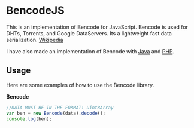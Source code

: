 BencodeJS
========

This is an implementation of Bencode for JavaScript. Bencode is used for DHTs, Torrents, and Google DataServers. Its a lightweight fast data serialization.
[Wikipedia](https://en.wikipedia.org/wiki/Bencode)

I have also made an implementation of Bencode with [Java](https://github.com/DrBrad/Bencode) and [PHP](https://github.com/DrBrad/BencodePHP).

Usage
-----
Here are some examples of how to use the Bencode library.

**Bencode**
```JavaScript
//DATA MUST BE IN THE FORMAT: Uint8Array
var ben = new Bencode(data).decode();
console.log(ben);
```
